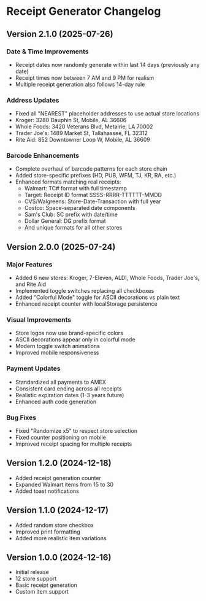 # Receipt Generator Changelog

## Version 2.1.0 (2025-07-26)

### Date & Time Improvements
- Receipt dates now randomly generate within last 14 days (previously any date)
- Receipt times now between 7 AM and 9 PM for realism
- Multiple receipt generation also follows 14-day rule

### Address Updates
- Fixed all "NEAREST" placeholder addresses to use actual store locations
- Kroger: 3280 Dauphin St, Mobile, AL 36606
- Whole Foods: 3420 Veterans Blvd, Metairie, LA 70002
- Trader Joe's: 1489 Market St, Tallahassee, FL 32312
- Rite Aid: 852 Downtowner Loop W, Mobile, AL 36609

### Barcode Enhancements
- Complete overhaul of barcode patterns for each store chain
- Added store-specific prefixes (HD, PUB, WFM, TJ, KR, RA, etc.)
- Enhanced formats matching real receipts:
  - Walmart: TC# format with full timestamp
  - Target: Receipt ID format SSSS-RRRR-TTTTTT-MMDD
  - CVS/Walgreens: Store-Date-Transaction with full year
  - Costco: Space-separated date components
  - Sam's Club: SC prefix with date/time
  - Dollar General: DG prefix format
  - And unique formats for all other stores

## Version 2.0.0 (2025-07-24)

### Major Features
- Added 6 new stores: Kroger, 7-Eleven, ALDI, Whole Foods, Trader Joe's, and Rite Aid
- Implemented toggle switches replacing all checkboxes
- Added "Colorful Mode" toggle for ASCII decorations vs plain text
- Enhanced receipt counter with localStorage persistence

### Visual Improvements
- Store logos now use brand-specific colors
- ASCII decorations appear only in colorful mode
- Modern toggle switch animations
- Improved mobile responsiveness

### Payment Updates
- Standardized all payments to AMEX
- Consistent card ending across all receipts
- Realistic expiration dates (1-3 years future)
- Enhanced auth code generation

### Bug Fixes
- Fixed "Randomize x5" to respect store selection
- Fixed counter positioning on mobile
- Improved receipt spacing for multiple receipts

## Version 1.2.0 (2024-12-18)
- Added receipt generation counter
- Expanded Walmart items from 15 to 30
- Added toast notifications

## Version 1.1.0 (2024-12-17)
- Added random store checkbox
- Improved print formatting
- Added more realistic item variations

## Version 1.0.0 (2024-12-16)
- Initial release
- 12 store support
- Basic receipt generation
- Custom item support